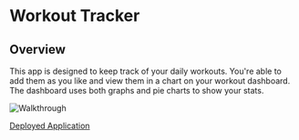 # Workout Tracker

## Overview
This app is designed to keep track of your daily workouts. You're able to add them as you like and view them in a chart on your workout dashboard. The dashboard uses both graphs and pie charts to show your stats.

![Walkthrough](/images/logo.png)

[Deployed Application](https://serene-anchorage-94653.herokuapp.com/)
